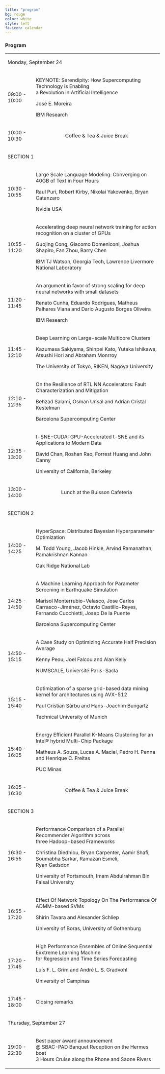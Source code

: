 ```yaml
---
title: "program"
bg: rouge
color: white
style: left
fa-icon: calendar
---
```


<h3 id="papers">Program</h3>

<table id="xxtable">
<tr id="xxtr"><td id="xxtd" colspan="2"><p id="xxhead1">Monday, September 24</p></td></tr>

<tr id="xxtr"><td id="xxtd"><p>09:00 - 10:00</p> </td><td id="xxtd"> <p id="xxbold">KEYNOTE: Serendipity: How Supercomputing Technology is Enabling<br/>a Revolution in Artificial Intelligence</p><p id="xxit">José E. Moreira</p><p>IBM Research</p></td></tr>

<tr id="xxtr"><td id="xxtd"><p>10:00 - 10:30</p> </td><td id="xxtd"><center> <p>Coffee & Tea & Juice Break</p></center></td></tr>

<tr id="xxtr"><td id="xxtd" colspan="2"><p id="xxhead2">SECTION 1</p></td></tr>
<tr id="xxtr"><td id="xxtd"><p>10:30 - 10:55</p> </td><td id="xxtd"> <p id="xxbold">Large Scale Language Modeling: Converging on 40GB of Text in Four Hours</p><p id="xxit">Raul Puri, Robert Kirby, Nikolai Yakovenko, Bryan Catanzaro</p><p>Nvidia USA</p></td></tr>
<tr id="xxtr"><td id="xxtd"><p>10:55 - 11:20</p> </td><td id="xxtd"> <p id="xxbold">Accelerating deep neural network training for action recognition on a cluster of GPUs</p><p id="xxit">Guojing Cong, Giacomo Domeniconi, Joshua Shapiro, Fan Zhou, Barry Chen</p><p>IBM TJ Watson, Georgia Tech, Lawrence Livermore National Laboratory</p></td></tr>
<tr id="xxtr"><td id="xxtd"><p>11:20 - 11:45</p> </td><td id="xxtd"> <p id="xxbold">An argument in favor of strong scaling for deep neural networks with small datasets</p><p id="xxit">Renato Cunha, Eduardo Rodrigues, Matheus Palhares Viana and Dario Augusto Borges Oliveira</p><p>IBM Research</p></td></tr>
<tr id="xxtr"><td id="xxtd"><p>11:45 - 12:10</p> </td><td id="xxtd"> <p id="xxbold">Deep Learning on Large-scale Multicore Clusters</p><p id="xxit">Kazumasa Sakiyama, Shinpei Kato, Yutaka Ishikawa, Atsushi Hori and Abraham Monrroy</p><p>The University of Tokyo, RIKEN, Nagoya University</p></td></tr>
<tr id="xxtr"><td id="xxtd"><p>12:10 - 12:35</p> </td><td id="xxtd"> <p id="xxbold">On the Resilience of RTL NN Accelerators: Fault Characterization and Mitigation</p><p id="xxit">Behzad Salami, Osman Unsal and Adrian Cristal Kestelman</p><p>Barcelona Supercomputing Center</p></td></tr>
<tr id="xxtr"><td id="xxtd"><p>12:35 - 13:00</p> </td><td id="xxtd"> <p id="xxbold">t-SNE-CUDA: GPU-Accelerated t-SNE and its Applications to Modern Data</p><p id="xxit">David Chan, Roshan Rao, Forrest Huang and John Canny</p><p>University of California, Berkeley</p></td></tr>

<tr id="xxtr"><td id="xxtd"><p>13:00 - 14:00</p> </td><td id="xxtd"><center> <p>Lunch at the Buisson Cafeteria</p></center></td></tr>

<tr id="xxtr"><td id="xxtd" colspan="2"><p id="xxhead2">SECTION 2</p></td></tr>
<tr id="xxtr"><td id="xxtd"><p>14:00 - 14:25</p> </td><td id="xxtd"> <p id="xxbold">HyperSpace: Distributed Bayesian Hyperparameter Optimization</p><p id="xxit">M. Todd Young, Jacob Hinkle, Arvind Ramanathan, Ramakrishnan Kannan</p><p>Oak Ridge National Lab</p></td></tr>
<tr id="xxtr"><td id="xxtd"><p>14:25 - 14:50</p> </td><td id="xxtd"> <p id="xxbold">A Machine Learning Approach for Parameter Screening in Earthquake Simulation</p><p id="xxit">Marisol Monterrubio-Velasco, Jose Carlos Carrasco-Jiménez, Octavio Castillo-Reyes,<br/>Fernando Cucchietti, Josep De la Puente</p><p>Barcelona Supercomputing Center</p></td></tr>
<tr id="xxtr"><td id="xxtd"><p>14:50 - 15:15</p> </td><td id="xxtd"> <p id="xxbold">A Case Study on Optimizing Accurate Half Precision Average</p><p id="xxit">Kenny Peou, Joel Falcou and Alan Kelly</p><p>NUMSCALE, Université Paris-Sacla</p></td></tr>
<tr id="xxtr"><td id="xxtd"><p>15:15 - 15:40</p> </td><td id="xxtd"> <p id="xxbold">Optimization of a sparse grid-based data mining kernel for architectures using AVX-512</p><p id="xxit">Paul Cristian Sârbu and Hans-Joachim Bungartz</p><p>Technical University of Munich</p></td></tr>
<tr id="xxtr"><td id="xxtd"><p>15:40 - 16:05</p> </td><td id="xxtd"> <p id="xxbold">Energy Efficient Parallel K-Means Clustering for an Intel® hybrid Multi-Chip Package</p><p id="xxit">Matheus A. Souza, Lucas A. Maciel, Pedro H. Penna and Henrique C. Freitas</p><p>PUC Minas</p></td></tr>

<tr id="xxtr"><td id="xxtd"><p>16:05 - 16:30</p> </td><td id="xxtd"><center> <p>Coffee & Tea & Juice Break</p></center></td></tr>

<tr id="xxtr"><td id="xxtd" colspan="2"><p id="xxhead2">SECTION 3 </p></td></tr>
<tr id="xxtr"><td id="xxtd"><p>16:30 - 16:55</p> </td><td id="xxtd"> <p id="xxbold">Performance Comparison of a Parallel Recommender Algorithm across<br/>three Hadoop-based Frameworks</p><p id="xxit">Christina Diedhiou, Bryan Carpenter, Aamir Shafi, Soumabha Sarkar, Ramazan Esmeli,<br/>Ryan Gadsdon</p><p>University of Portsmouth, Imam Abdulrahman Bin Faisal University</p></td></tr>
<tr id="xxtr"><td id="xxtd"><p>16:55 - 17:20</p> </td><td id="xxtd"> <p id="xxbold">Effect Of Network Topology On The Performance Of ADMM-based SVMs</p><p id="xxit">Shirin Tavara and Alexander Schliep</p><p>University of Boras, University of Gothenburg</p></td></tr>
<tr id="xxtr"><td id="xxtd"><p>17:20 - 17:45</p> </td><td id="xxtd"> <p id="xxbold">High Performance Ensembles of Online Sequential Exxtreme Learning Machine<br/>for Regression and Time Series Forecasting</p><p id="xxit">Luís F. L. Grim and André L. S. Gradvohl</p><p>University of Campinas</p></td></tr>

<tr id="xxtr"><td id="xxtd"><p>17:45 - 18:00</p> </td><td id="xxtd"><p id="xxbold">Closing remarks</p></td></tr>

<tr id="xxtr"><td id="xxtd" colspan="2"><p id="xxhead1">Thursday, September 27</p></td></tr>

<tr id="xxtr"><td id="xxtd"><p>19:00 - 22:30</p> </td><td id="xxtd"> <p id="xxbold">Best paper award announcement <br/>@ SBAC-PAD Banquet Reception on the Hermes boat <br/>3 Hours Cruise along the Rhone and Saone Rivers</p></td></tr>

</table>
